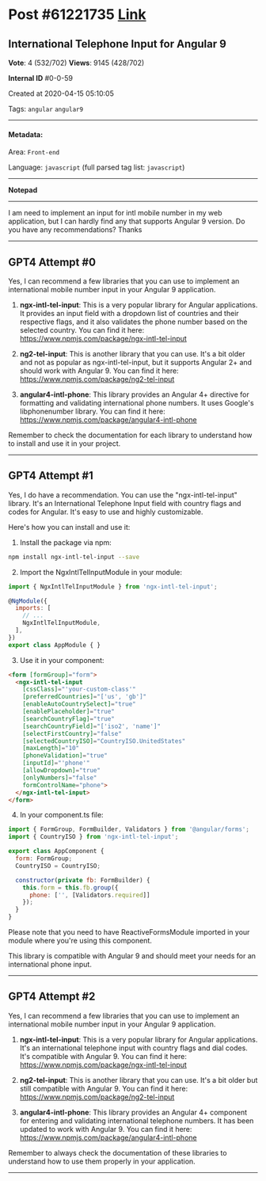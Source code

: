 
# Post \#61221735 [Link](https://stackoverflow.com/questions/61221735/)

## International Telephone Input for Angular 9

**Vote**: 4 (532/702) **Views**: 9145 (428/702) 

**Internal ID** \#0-0-59

Created at 2020-04-15 05:10:05

Tags: `angular` `angular9`

----------

#### Metadata:

Area: `Front-end`

Language: `javascript` (full parsed tag list: `javascript`)

----------

**Notepad**


----------

I am need to implement an input for intl mobile number in my web application, but I can hardly find any that supports Angular 9 version.
Do you have any recommendations?
Thanks


----------
        
## GPT4 Attempt \#0

Yes, I can recommend a few libraries that you can use to implement an international mobile number input in your Angular 9 application.

1. **ngx-intl-tel-input**: This is a very popular library for Angular applications. It provides an input field with a dropdown list of countries and their respective flags, and it also validates the phone number based on the selected country. You can find it here: https://www.npmjs.com/package/ngx-intl-tel-input

2. **ng2-tel-input**: This is another library that you can use. It's a bit older and not as popular as ngx-intl-tel-input, but it supports Angular 2+ and should work with Angular 9. You can find it here: https://www.npmjs.com/package/ng2-tel-input

3. **angular4-intl-phone**: This library provides an Angular 4+ directive for formatting and validating international phone numbers. It uses Google's libphonenumber library. You can find it here: https://www.npmjs.com/package/angular4-intl-phone

Remember to check the documentation for each library to understand how to install and use it in your project.

--------

## GPT4 Attempt \#1

Yes, I do have a recommendation. You can use the "ngx-intl-tel-input" library. It's an International Telephone Input field with country flags and codes for Angular. It's easy to use and highly customizable.

Here's how you can install and use it:

1. Install the package via npm:
```bash
npm install ngx-intl-tel-input --save
```

2. Import the NgxIntlTelInputModule in your module:
```javascript
import { NgxIntlTelInputModule } from 'ngx-intl-tel-input';

@NgModule({
  imports: [
    // ...
    NgxIntlTelInputModule,
  ],
})
export class AppModule { }
```

3. Use it in your component:
```html
<form [formGroup]="form">
  <ngx-intl-tel-input
    [cssClass]="'your-custom-class'"
    [preferredCountries]="['us', 'gb']"
    [enableAutoCountrySelect]="true"
    [enablePlaceholder]="true"
    [searchCountryFlag]="true"
    [searchCountryField]="['iso2', 'name']"
    [selectFirstCountry]="false"
    [selectedCountryISO]="CountryISO.UnitedStates"
    [maxLength]="10"
    [phoneValidation]="true"
    [inputId]="'phone'"
    [allowDropdown]="true"
    [onlyNumbers]="false"
    formControlName="phone">
  </ngx-intl-tel-input>
</form>
```

4. In your component.ts file:
```javascript
import { FormGroup, FormBuilder, Validators } from '@angular/forms';
import { CountryISO } from 'ngx-intl-tel-input';

export class AppComponent {
  form: FormGroup;
  CountryISO = CountryISO;

  constructor(private fb: FormBuilder) {
    this.form = this.fb.group({
      phone: ['', [Validators.required]]
    });
  }
}
```

Please note that you need to have ReactiveFormsModule imported in your module where you're using this component.

This library is compatible with Angular 9 and should meet your needs for an international phone input.

--------

## GPT4 Attempt \#2

Yes, I can recommend a few libraries that you can use to implement an international mobile number input in your Angular 9 application.

1. **ngx-intl-tel-input**: This is a very popular library for Angular applications. It's an international telephone input with country flags and dial codes. It's compatible with Angular 9. You can find it here: https://www.npmjs.com/package/ngx-intl-tel-input

2. **ng2-tel-input**: This is another library that you can use. It's a bit older but still compatible with Angular 9. You can find it here: https://www.npmjs.com/package/ng2-tel-input

3. **angular4-intl-phone**: This library provides an Angular 4+ component for entering and validating international telephone numbers. It has been updated to work with Angular 9. You can find it here: https://www.npmjs.com/package/angular4-intl-phone

Remember to always check the documentation of these libraries to understand how to use them properly in your application.

--------

